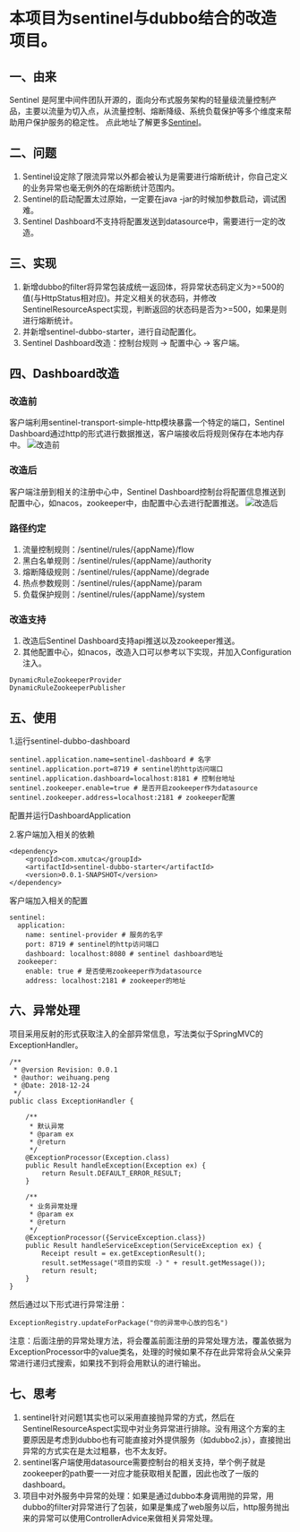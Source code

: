 # 本项目为sentinel与dubbo结合的改造项目。
## 一、由来
Sentinel 是阿里中间件团队开源的，面向分布式服务架构的轻量级流量控制产品，主要以流量为切入点，从流量控制、熔断降级、系统负载保护等多个维度来帮助用户保护服务的稳定性。
点此地址了解更多[Sentinel](https://github.com/alibaba/Sentinel/wiki/%E4%B8%BB%E9%A1%B5)。

## 二、问题
1. Sentinel设定除了限流异常以外都会被认为是需要进行熔断统计，你自己定义的业务异常也毫无例外的在熔断统计范围内。
2. Sentinel的启动配置太过原始，一定要在java -jar的时候加参数启动，调试困难。
3. Sentinel Dashboard不支持将配置发送到datasource中，需要进行一定的改造。

## 三、实现
1. 新增dubbo的filter将异常包装成统一返回体，将异常状态码定义为>=500的值(与HttpStatus相对应)。并定义相关的状态码，并修改SentinelResourceAspect实现，判断返回的状态码是否为>=500，如果是则进行熔断统计。
2. 并新增sentinel-dubbo-starter，进行自动配置化。
3. Sentinel Dashboard改造：控制台规则 -> 配置中心 -> 客户端。

## 四、Dashboard改造
### 改造前
客户端利用sentinel-transport-simple-http模块暴露一个特定的端口，Sentinel Dashboard通过http的形式进行数据推送，客户端接收后将规则保存在本地内存中。
![改造前](https://camo.githubusercontent.com/96b07d598c9eee5a513801cecc68f266fbe58d14/68747470733a2f2f63646e2e6e6c61726b2e636f6d2f6c61726b2f302f323031382f706e672f34373638382f313533363636303239363237332d34663434306262612d356239652d343230352d393430322d6662363038336236363931322e706e67)

### 改造后
客户端注册到相关的注册中心中，Sentinel Dashboard控制台将配置信息推送到配置中心，如nacos，zookeeper中，由配置中心去进行配置推送。
![改造后](https://user-images.githubusercontent.com/9434884/45406233-645e8380-b698-11e8-8199-0c917403238f.png)

### 路径约定
1. 流量控制规则：/sentinel/rules/{appName}/flow
2. 黑白名单规则：/sentinel/rules/{appName}/authority
3. 熔断降级规则：/sentinel/rules/{appName}/degrade
4. 热点参数规则：/sentinel/rules/{appName}/param
5. 负载保护规则：/sentinel/rules/{appName}/system

### 改造支持
1. 改造后Sentinel Dashboard支持api推送以及zookeeper推送。
2. 其他配置中心，如nacos，改造入口可以参考以下实现，并加入Configuration注入。
```
DynamicRuleZookeeperProvider
DynamicRuleZookeeperPublisher
```

## 五、使用
1.运行sentinel-dubbo-dashboard
```
sentinel.application.name=sentinel-dashboard # 名字
sentinel.application.port=8719 # sentinel的http访问端口
sentinel.application.dashboard=localhost:8181 # 控制台地址
sentinel.zookeeper.enable=true # 是否开启zookeeper作为datasource
sentinel.zookeeper.address=localhost:2181 # zookeeper配置
```
配置并运行DashboardApplication

2.客户端加入相关的依赖
```
<dependency>
    <groupId>com.xmutca</groupId>
    <artifactId>sentinel-dubbo-starter</artifactId>
    <version>0.0.1-SNAPSHOT</version>
</dependency>
```
客户端加入相关的配置
```
sentinel:
  application:
    name: sentinel-provider # 服务的名字
    port: 8719 # sentinel的http访问端口
    dashboard: localhost:8080 # sentinel dashboard地址
  zookeeper:
    enable: true # 是否使用zookeeper作为datasource
    address: localhost:2181 # zookeeper的地址
```
## 六、异常处理
项目采用反射的形式获取注入的全部异常信息，写法类似于SpringMVC的ExceptionHandler。
```
/**
 * @version Revision: 0.0.1
 * @author: weihuang.peng
 * @Date: 2018-12-24
 */
public class ExceptionHandler {

    /**
     * 默认异常
     * @param ex
     * @return
     */
    @ExceptionProcessor(Exception.class)
    public Result handleException(Exception ex) {
        return Result.DEFAULT_ERROR_RESULT;
    }

    /**
     * 业务异常处理
     * @param ex
     * @return
     */
    @ExceptionProcessor({ServiceException.class})
    public Result handleServiceException(ServiceException ex) {
        Receipt result = ex.getExceptionResult();
        result.setMessage("项目的实现 -》" + result.getMessage());
        return result;
    }
}
```
然后通过以下形式进行异常注册：
```
ExceptionRegistry.updateForPackage("你的异常中心放的包名")
```

注意：后面注册的异常处理方法，将会覆盖前面注册的异常处理方法，覆盖依据为ExceptionProcessor中的value类名，处理的时候如果不存在此异常将会从父亲异常进行递归式搜索，如果找不到将会用默认的进行输出。

## 七、思考
1. sentinel针对问题1其实也可以采用直接抛异常的方式，然后在SentinelResourceAspect实现中对业务异常进行排除。没有用这个方案的主要原因是考虑到dubbo也有可能直接对外提供服务（如dubbo2.js），直接抛出异常的方式实在是太过粗暴，也不太友好。
2. sentinel客户端使用datasource需要控制台的相关支持，举个例子就是zookeeper的path要一一对应才能获取相关配置，因此也改了一版的dashboard。
3. 项目中对外服务中异常的处理：如果是通过dubbo本身调用抛的异常，用dubbo的filter对异常进行了包装，如果是集成了web服务以后，http服务抛出来的异常可以使用ControllerAdvice来做相关异常处理。